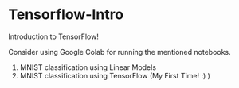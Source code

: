 # Tensorflow-Intro
Introduction to TensorFlow! 

Consider using Google Colab for running the mentioned notebooks.
1. MNIST classification using Linear Models 
2. MNIST classification using TensorFlow (My First Time! :) )
